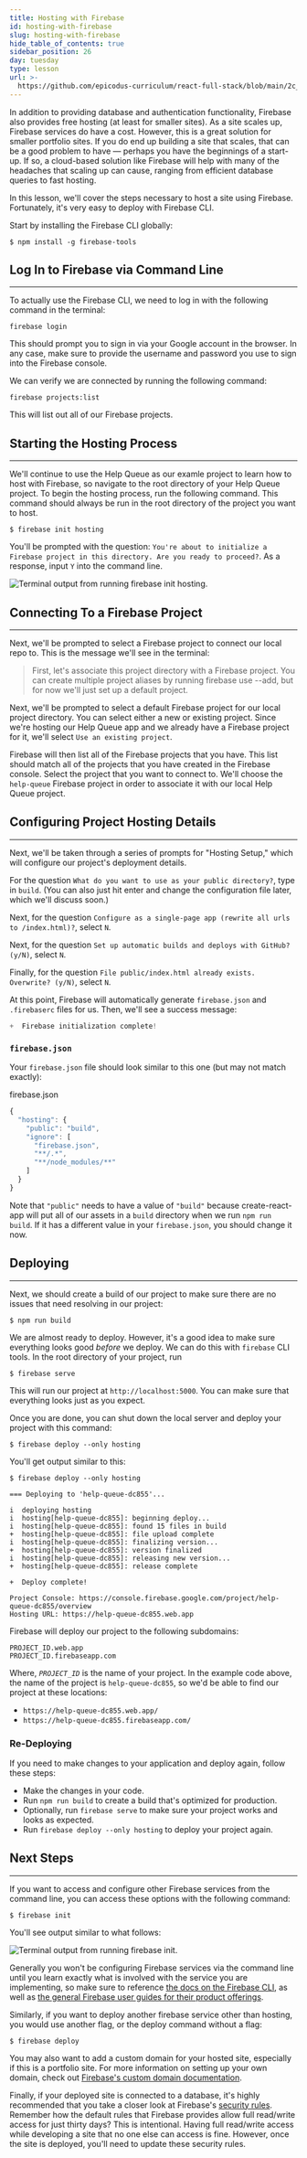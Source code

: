 ```yaml
---
title: Hosting with Firebase
id: hosting-with-firebase
slug: hosting-with-firebase
hide_table_of_contents: true
sidebar_position: 26
day: tuesday
type: lesson
url: >-
  https://github.com/epicodus-curriculum/react-full-stack/blob/main/2c_hosting_with_firebase.md
---
```


In addition to providing database and authentication functionality, Firebase also provides free hosting (at least for smaller sites). As a site scales up, Firebase services do have a cost. However, this is a great solution for smaller portfolio sites. If you do end up building a site that scales, that can be a good problem to have — perhaps you have the beginnings of a start-up. If so, a cloud-based solution like Firebase will help with many of the headaches that scaling up can cause, ranging from efficient database queries to fast hosting.

In this lesson, we'll cover the steps necessary to host a site using Firebase. Fortunately, it's very easy to deploy with Firebase CLI. 

Start by installing the Firebase CLI globally:

```
$ npm install -g firebase-tools
```

## Log In to Firebase via Command Line
---

To actually use the Firebase CLI, we need to log in with the following command in the terminal:

```
firebase login
```

This should prompt you to sign in via your Google account in the browser. In any case, make sure to provide the username and password you use to sign into the Firebase console.

We can verify we are connected by running the following command:

```
firebase projects:list
```

This will list out all of our Firebase projects.

## Starting the Hosting Process
---

We'll continue to use the Help Queue as our examle project to learn how to host with Firebase, so navigate to the root directory of your Help Queue project. To begin the hosting process, run the following command. This command should always be run in the root directory of the project you want to host.

```
$ firebase init hosting
```

You'll be prompted with the question: `You're about to initialize a Firebase project in this directory. Are you ready to proceed?`. As a response, input `Y` into the command line.

![Terminal output from running `firebase init hosting`.](https://learnhowtoprogram.s3.us-west-2.amazonaws.com/React/Week-4-React-2020/firebase-init-hosting.png)

## Connecting To a Firebase Project
---

Next, we'll be prompted to select a Firebase project to connect our local repo to. This is the message we'll see in the terminal:

> First, let's associate this project directory with a Firebase project. 
You can create multiple project aliases by running firebase use --add, 
but for now we'll just set up a default project.

Next, we'll be prompted to select a default Firebase project for our local project directory. You can select either a new or existing project. Since we're hosting our Help Queue app and we already have a Firebase project for it, we'll select `Use an existing project`.

Firebase will then list all of the Firebase projects that you have. This list should match all of the projects that you have created in the Firebase console. Select the project that you want to connect to. We'll choose the `help-queue` Firebase project in order to associate it with our local Help Queue project.

## Configuring Project Hosting Details
---

Next, we'll be taken through a series of prompts for "Hosting Setup," which will configure our project's deployment details. 

For the question `What do you want to use as your public directory?`, type in `build`. (You can also just hit enter and change the configuration file later, which we'll discuss soon.)

Next, for the question `Configure as a single-page app (rewrite all urls to /index.html)?`, select `N`.

Next, for the question `Set up automatic builds and deploys with GitHub? (y/N)`, select `N`.

Finally, for the question `File public/index.html already exists. Overwrite? (y/N)`, select `N`.

At this point, Firebase will automatically generate `firebase.json` and `.firebaserc` files for us. Then, we'll see a success message:

```js
+  Firebase initialization complete!
```

### `firebase.json`

Your `firebase.json` file should look similar to this one (but may not match exactly):

<div class="filename">firebase.json</div>

```js
{
  "hosting": {
    "public": "build",
    "ignore": [
      "firebase.json",
      "**/.*",
      "**/node_modules/**"
    ]
  }
}
```

Note that `"public"` needs to have a value of `"build"` because create-react-app will put all of our assets in a `build` directory when we run `npm run build`. If it has a different value in your `firebase.json`, you should change it now.

## Deploying
---

Next, we should create a build of our project to make sure there are no issues that need resolving in our project:

```
$ npm run build
``` 

We are almost ready to deploy. However, it's a good idea to make sure everything looks good _before_ we deploy. We can do this with `firebase` CLI tools. In the root directory of your project, run

```
$ firebase serve
```

This will run our project at `http://localhost:5000`. You can make sure that everything looks just as you expect.

Once you are done, you can shut down the local server and deploy your project with this command:

```
$ firebase deploy --only hosting
```

You'll get output similar to this:

```
$ firebase deploy --only hosting

=== Deploying to 'help-queue-dc855'...

i  deploying hosting
i  hosting[help-queue-dc855]: beginning deploy...
i  hosting[help-queue-dc855]: found 15 files in build
+  hosting[help-queue-dc855]: file upload complete
i  hosting[help-queue-dc855]: finalizing version...
+  hosting[help-queue-dc855]: version finalized
i  hosting[help-queue-dc855]: releasing new version...
+  hosting[help-queue-dc855]: release complete

+  Deploy complete!

Project Console: https://console.firebase.google.com/project/help-queue-dc855/overview
Hosting URL: https://help-queue-dc855.web.app
```

Firebase will deploy our project to the following subdomains:

```
PROJECT_ID.web.app
PROJECT_ID.firebaseapp.com
```

Where, *`PROJECT_ID`* is the name of your project. In the example code above, the name of the project is `help-queue-dc855`, so we'd be able to find our project at these locations:

* `https://help-queue-dc855.web.app/`
* `https://help-queue-dc855.firebaseapp.com/`

### Re-Deploying

If you need to make changes to your application and deploy again, follow these steps:

* Make the changes in your code.
* Run `npm run build` to create a build that's optimized for production.
* Optionally, run `firebase serve` to make sure your project works and looks as expected.
* Run `firebase deploy --only hosting` to deploy your project again.

## Next Steps
---

If you want to access and configure other Firebase services from the command line, you can access these options with the following command:

```
$ firebase init
```

You'll see output similar to what follows:

![Terminal output from running `firebase init`.](https://learnhowtoprogram.s3.us-west-2.amazonaws.com/React/Week-4-React-2020/firebase-init.png)

Generally you won't be configuring Firebase services via the command line until you learn exactly what is involved with the service you are implementing, so make sure to reference [the docs on the Firebase CLI](https://firebase.google.com/docs/cli), as well as [the general Firebase user guides for their product offerings](https://firebase.google.com/docs/build).

Similarly, if you want to deploy another firebase service other than hosting, you would use another flag, or the deploy command without a flag:

```
$ firebase deploy
```

You may also want to add a custom domain for your hosted site, especially if this is a portfolio site. For more information on setting up your own domain, check out [Firebase's custom domain documentation](https://firebase.google.com/docs/hosting/custom-domain).

Finally, if your deployed site is connected to a database, it's highly recommended that you take a closer look at Firebase's [security rules](https://firebase.google.com/docs/rules). Remember how the default rules that Firebase provides allow full read/write access for just thirty days? This is intentional. Having full read/write access while developing a site that no one else can access is fine. However, once the site is deployed, you'll need to update these security rules. 
